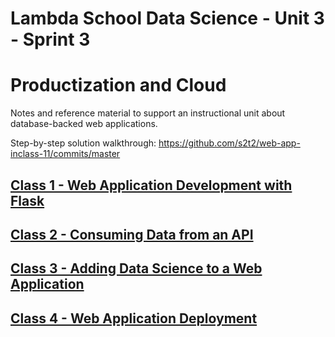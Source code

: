 # Lambda School Data Science - Unit 3 - Sprint 3


# Productization and Cloud

Notes and reference material to support an instructional unit about database-backed web applications.

Step-by-step solution walkthrough: https://github.com/s2t2/web-app-inclass-11/commits/master

## [Class 1 - Web Application Development with Flask](/notes/class-1.md)

## [Class 2 - Consuming Data from an API](/notes/class-2.md)

## [Class 3 - Adding Data Science to a Web Application](/notes/class-3.md)

## [Class 4 - Web Application Deployment](/notes/class-4.md)
